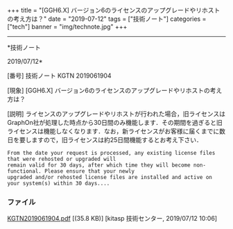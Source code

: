 ﻿+++
title = "[GGH6.X] バージョン6のライセンスのアップグレードやリホストの考え方は？"
date = "2019-07-12"
tags = ["技術ノート"]
categories = ["tech"]
banner = "img/technote.jpg"
+++

-----------------------------------------------------------------------------------------------------------------------------

*技術ノート

2019/07/12*


[番号]
技術ノート KGTN 2019061904

[現象]
[GGH6.X] バージョン6のライセンスのアップグレードやリホストの考え方は？

[説明]
ライセンスのアップグレードやリホストが行われた場合，旧ライセンスはGraphOn社が処理した時点から30日間のみ機能します．その期間を過ぎると旧ライセンスは機能しなくなります．なお，新ライセンスがお客様に届くまでに数日を要しますので，旧ライセンスは約25日間機能するとお考え下さい．

    From the date your request is processed, any existing license files that were rehosted or upgraded will
    remain valid for 30 days, after which time they will become non-functional. Please ensure that your newly
    upgraded and/or rehosted license files are installed and active on your system(s) within 30 days....


### ファイル

 
 


[KGTN2019061904.pdf](http://techreport.kitasp.net/attachments/download/4314/KGTN2019061904.pdf)
 [(35.8 KB)] [kitasp 技術センター, 2019/07/12
10:06]


 


 

